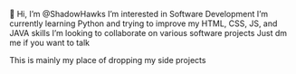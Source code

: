  👋 Hi, I’m @ShadowHawks
 I’m interested in Software Development
 I’m currently learning Python and trying to improve my HTML, CSS, JS, and JAVA skills
 I’m looking to collaborate on various software projects
 Just dm me if you want to talk

This is mainly my place of dropping my side projects

<!---
ShadowHawks/ShadowHawks is a ✨ special ✨ repository because its `README.md` (this file) appears on your GitHub profile.
You can click the Preview link to take a look at your changes.
--->
